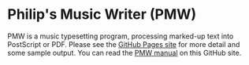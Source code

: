 # Philip's Music Writer (PMW)

PMW is a music typesetting program, processing marked-up text into PostScript 
or PDF. Please see the [GitHub Pages site](https://philiphazel.github.io/pmw) 
for more detail and some sample output. You can read the
[PMW manual](https://github.com/philiphazel/pmw/blob/main/doc/spec.pdf) on this GitHub site.
